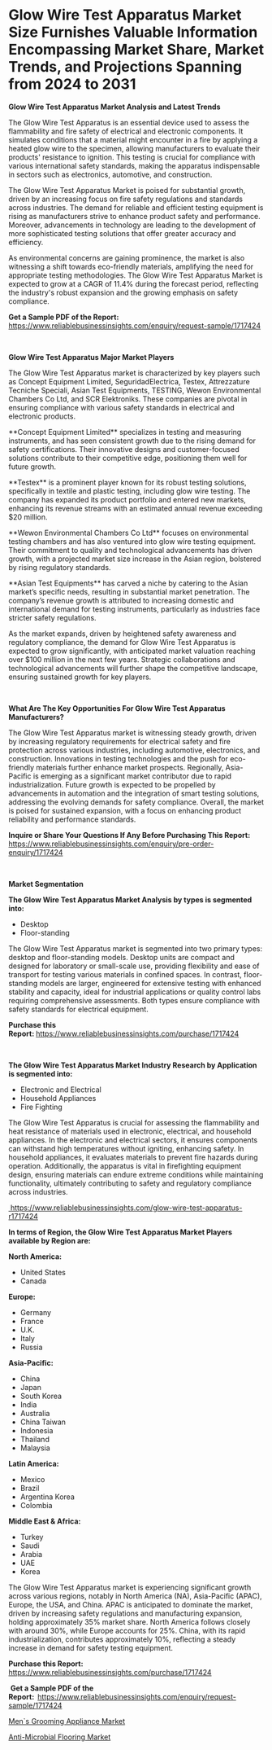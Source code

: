 <p><h1>Glow Wire Test Apparatus Market Size Furnishes Valuable Information Encompassing Market Share, Market Trends, and Projections Spanning from 2024 to 2031</h1></p><p><strong>Glow Wire Test Apparatus Market Analysis and Latest Trends</strong></p>
<p><p>The Glow Wire Test Apparatus is an essential device used to assess the flammability and fire safety of electrical and electronic components. It simulates conditions that a material might encounter in a fire by applying a heated glow wire to the specimen, allowing manufacturers to evaluate their products' resistance to ignition. This testing is crucial for compliance with various international safety standards, making the apparatus indispensable in sectors such as electronics, automotive, and construction.</p><p>The Glow Wire Test Apparatus Market is poised for substantial growth, driven by an increasing focus on fire safety regulations and standards across industries. The demand for reliable and efficient testing equipment is rising as manufacturers strive to enhance product safety and performance. Moreover, advancements in technology are leading to the development of more sophisticated testing solutions that offer greater accuracy and efficiency.</p><p>As environmental concerns are gaining prominence, the market is also witnessing a shift towards eco-friendly materials, amplifying the need for appropriate testing methodologies. The Glow Wire Test Apparatus Market is expected to grow at a CAGR of 11.4% during the forecast period, reflecting the industry's robust expansion and the growing emphasis on safety compliance.</p></p>
<p><strong>Get a Sample PDF of the Report:&nbsp;</strong> <a href="https://www.reliablebusinessinsights.com/enquiry/request-sample/1717424?utm_campaign=62&utm_medium=2&utm_source=Github&utm_content=ia&utm_term=28122024&utm_id=glow-wire-test-apparatus">https://www.reliablebusinessinsights.com/enquiry/request-sample/1717424</a></p>
<p>&nbsp;</p>
<p><strong>Glow Wire Test Apparatus Major Market Players</strong></p>
<p><p>The Glow Wire Test Apparatus market is characterized by key players such as Concept Equipment Limited, SeguridadElectrica, Testex, Attrezzature Tecniche Speciali, Asian Test Equipments, TESTING, Wewon Environmental Chambers Co Ltd, and SCR Elektroniks. These companies are pivotal in ensuring compliance with various safety standards in electrical and electronic products.</p><p>**Concept Equipment Limited** specializes in testing and measuring instruments, and has seen consistent growth due to the rising demand for safety certifications. Their innovative designs and customer-focused solutions contribute to their competitive edge, positioning them well for future growth.</p><p>**Testex** is a prominent player known for its robust testing solutions, specifically in textile and plastic testing, including glow wire testing. The company has expanded its product portfolio and entered new markets, enhancing its revenue streams with an estimated annual revenue exceeding $20 million.</p><p>**Wewon Environmental Chambers Co Ltd** focuses on environmental testing chambers and has also ventured into glow wire testing equipment. Their commitment to quality and technological advancements has driven growth, with a projected market size increase in the Asian region, bolstered by rising regulatory standards.</p><p>**Asian Test Equipments** has carved a niche by catering to the Asian market’s specific needs, resulting in substantial market penetration. The company’s revenue growth is attributed to increasing domestic and international demand for testing instruments, particularly as industries face stricter safety regulations.</p><p>As the market expands, driven by heightened safety awareness and regulatory compliance, the demand for Glow Wire Test Apparatus is expected to grow significantly, with anticipated market valuation reaching over $100 million in the next few years. Strategic collaborations and technological advancements will further shape the competitive landscape, ensuring sustained growth for key players.</p></p>
<p>&nbsp;</p>
<p><strong>What Are The Key Opportunities For Glow Wire Test Apparatus Manufacturers?</strong></p>
<p><p>The Glow Wire Test Apparatus market is witnessing steady growth, driven by increasing regulatory requirements for electrical safety and fire protection across various industries, including automotive, electronics, and construction. Innovations in testing technologies and the push for eco-friendly materials further enhance market prospects. Regionally, Asia-Pacific is emerging as a significant market contributor due to rapid industrialization. Future growth is expected to be propelled by advancements in automation and the integration of smart testing solutions, addressing the evolving demands for safety compliance. Overall, the market is poised for sustained expansion, with a focus on enhancing product reliability and performance standards.</p></p>
<p><strong>Inquire or Share Your Questions If Any Before Purchasing This Report:</strong> <a href="https://www.reliablebusinessinsights.com/enquiry/pre-order-enquiry/1717424?utm_campaign=62&utm_medium=2&utm_source=Github&utm_content=ia&utm_term=28122024&utm_id=glow-wire-test-apparatus">https://www.reliablebusinessinsights.com/enquiry/pre-order-enquiry/1717424</a></p>
<p>&nbsp;</p>
<p><strong>Market Segmentation</strong></p>
<p><strong>The Glow Wire Test Apparatus Market Analysis by types is segmented into:</strong></p>
<p><ul><li>Desktop</li><li>Floor-standing</li></ul></p>
<p><p>The Glow Wire Test Apparatus market is segmented into two primary types: desktop and floor-standing models. Desktop units are compact and designed for laboratory or small-scale use, providing flexibility and ease of transport for testing various materials in confined spaces. In contrast, floor-standing models are larger, engineered for extensive testing with enhanced stability and capacity, ideal for industrial applications or quality control labs requiring comprehensive assessments. Both types ensure compliance with safety standards for electrical equipment.</p></p>
<p><strong>Purchase this Report:&nbsp;</strong><a href="https://www.reliablebusinessinsights.com/purchase/1717424?utm_campaign=62&utm_medium=2&utm_source=Github&utm_content=ia&utm_term=28122024&utm_id=glow-wire-test-apparatus">https://www.reliablebusinessinsights.com/purchase/1717424</a></p>
<p>&nbsp;</p>
<p><strong>The Glow Wire Test Apparatus Market Industry Research by Application is segmented into:</strong></p>
<p><ul><li>Electronic and Electrical</li><li>Household Appliances</li><li>Fire Fighting</li></ul></p>
<p><p>The Glow Wire Test Apparatus is crucial for assessing the flammability and heat resistance of materials used in electronic, electrical, and household appliances. In the electronic and electrical sectors, it ensures components can withstand high temperatures without igniting, enhancing safety. In household appliances, it evaluates materials to prevent fire hazards during operation. Additionally, the apparatus is vital in firefighting equipment design, ensuring materials can endure extreme conditions while maintaining functionality, ultimately contributing to safety and regulatory compliance across industries.</p></p>
<p><a href="https://www.reliablebusinessinsights.com/glow-wire-test-apparatus-r1717424?utm_campaign=62&utm_medium=2&utm_source=Github&utm_content=ia&utm_term=28122024&utm_id=glow-wire-test-apparatus">&nbsp;https://www.reliablebusinessinsights.com/glow-wire-test-apparatus-r1717424</a></p>
<p><strong>In terms of Region, the Glow Wire Test Apparatus Market Players available by Region are:</strong></p>
<p>
    <p> <strong> North America: </strong>
        <ul>
            <li>United States</li>
            <li>Canada</li>
        </ul>
        </p> 
    <p> <strong> Europe: </strong>
        <ul>
            <li>Germany</li>
            <li>France</li>
            <li>U.K.</li>
            <li>Italy</li>
            <li>Russia</li>
        </ul>
        </p> 
    <p> <strong> Asia-Pacific: </strong>
        <ul>
            <li>China</li>
            <li>Japan</li>
            <li>South Korea</li>
            <li>India</li>
            <li>Australia</li>
            <li>China Taiwan</li>
            <li>Indonesia</li>
            <li>Thailand</li>
            <li>Malaysia</li>
        </ul>
        </p> 
    <p> <strong> Latin America: </strong>
        <ul>
            <li>Mexico</li>
            <li>Brazil</li>
            <li>Argentina Korea</li>
            <li>Colombia</li>
        </ul>
        </p> 
    <p> <strong> Middle East & Africa: </strong>
        <ul>
            <li>Turkey</li>
            <li>Saudi</li>
            <li>Arabia</li>
            <li>UAE</li>
            <li>Korea</li>
        </ul>
    </p>
    </p>
<p><p>The Glow Wire Test Apparatus market is experiencing significant growth across various regions, notably in North America (NA), Asia-Pacific (APAC), Europe, the USA, and China. APAC is anticipated to dominate the market, driven by increasing safety regulations and manufacturing expansion, holding approximately 35% market share. North America follows closely with around 30%, while Europe accounts for 25%. China, with its rapid industrialization, contributes approximately 10%, reflecting a steady increase in demand for safety testing equipment.</p></p>
<p><strong>Purchase this Report: </strong><a href="https://www.reliablebusinessinsights.com/purchase/1717424?utm_campaign=62&utm_medium=2&utm_source=Github&utm_content=ia&utm_term=28122024&utm_id=glow-wire-test-apparatus">https://www.reliablebusinessinsights.com/purchase/1717424</a></p>
<p>&nbsp;<strong>Get a Sample PDF of the Report:&nbsp;&nbsp;</strong><a href="https://www.reliablebusinessinsights.com/enquiry/request-sample/1717424?utm_campaign=62&utm_medium=2&utm_source=Github&utm_content=ia&utm_term=28122024&utm_id=glow-wire-test-apparatus">https://www.reliablebusinessinsights.com/enquiry/request-sample/1717424</a></p>
<p><strong></strong></p>
<p><p><a href="https://github.com/jamastodola515/Market-Research-Report-List-1/blob/main/mens-grooming-appliance-market.md?utm_campaign=62&utm_medium=2&utm_source=Github&utm_content=ia&utm_term=28122024&utm_id=glow-wire-test-apparatus">Men`s Grooming Appliance Market</a></p><p><a href="https://github.com/organophelia8282/Market-Research-Report-List-1/blob/main/anti-microbial-flooring-market.md?utm_campaign=62&utm_medium=2&utm_source=Github&utm_content=ia&utm_term=28122024&utm_id=glow-wire-test-apparatus">Anti-Microbial Flooring Market</a></p></p>
